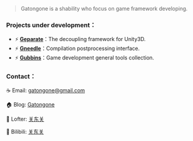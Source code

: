 > Gatongone is a shability who focus on game framework developing.

### Projects under development：

* ⚡ **[Geparate](https://github.com/Gatongone/Geparate)**：The decoupling framework for Unity3D.
* ⚡ **[Gneedle](https://github.com/Gatongone/Gneedle)**：Compilation postprocessing interface.
* ⚡ **[Gubbins](https://github.com/Gatongone/Gubbins)**：Game development general tools collection.

### Contact：

:coffee: Email: gatongone@gmail.com

:house: Blog: [Gatongone](https://www.gatongone.site)

:art: Lofter: [关东关](https://gatongone.lofter.com)

:tumbler_glass: Bilibili: [关东关](https://space.bilibili.com/26209665)
